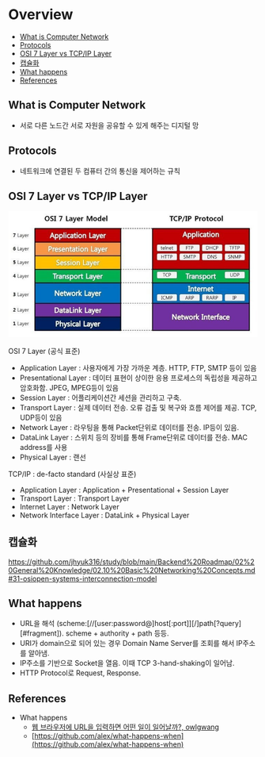 # Overview

- [What is Computer Network](#what-is-computer-network)
- [Protocols](#protocols)
- [OSI 7 Layer vs TCP/IP Layer](#osi-7-layer-vs-tcpip-layer)
- [캡슐화](#캡슐화)
- [What happens](#what-happens)
- [References](#references)

## What is Computer Network

- 서로 다른 노드간 서로 자원을 공유할 수 있게 해주는 디지털 망

## Protocols

- 네트워크에 연결된 두 컴퓨터 간의 통신을 제어하는 규칙

## OSI 7 Layer vs TCP/IP Layer

![osi-7-layer](./img/network-overview-osi-7-layer.jpeg)

OSI 7 Layer (공식 표준)

- Application Layer : 사용자에게 가장 가까운 계층. HTTP, FTP, SMTP 등이 있음
- Presentational Layer : 데이터 표현이 상이한 응용 프로세스의 독립성을 제공하고 암호화함. JPEG, MPEG등이 있음
- Session Layer : 어플리케이션간 세션을 관리하고 구축.
- Transport Layer : 실제 데이터 전송. 오류 검출 및 복구와 흐름 제어를 제공. TCP, UDP등이 있음
- Network Layer : 라우팅을 통해 Packet단위로 데이터를 전송. IP등이 있음.
- DataLink Layer : 스위치 등의 장비를 통해 Frame단위로 데이터를 전송. MAC address를 사용
- Physical Layer : 랜선

TCP/IP : de-facto standard (사실상 표준)

- Application Layer : Application + Presentational + Session Layer
- Transport Layer : Transport Layer
- Internet Layer : Network Layer
- Network Interface Layer : DataLink + Physical Layer

## 캡슐화

https://github.com/jhyuk316/study/blob/main/Backend%20Roadmap/02%20General%20Knowledge/02.10%20Basic%20Networking%20Concepts.md#31-osiopen-systems-interconnection-model

## What happens

- URL을 해석 (scheme:[//[user:password@]host[:port]][/]path[?query][#fragment]). scheme + authority + path 등등.
- URI가 domain으로 되어 있는 경우 Domain Name Server를 조회를 해서 IP주소를 알아냄.
- IP주소를 기반으로 Socket을 열음. 이때 TCP 3-hand-shaking이 일어남.
- HTTP Protocol로 Request, Response.

## References

- What happens
  - [웹 브라우저에 URL을 입력하면 어떤 일이 일어날까?, owlgwang](https://owlgwang.tistory.com/1)
  - [https://github.com/alex/what-happens-when](https://github.com/alex/what-happens-when) 